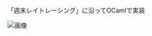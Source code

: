 「週末レイトレーシング」に沿ってOCamlで実装

![画像](https://github.com/mrkuc/ocaml_weekly_raytracer/blob/master/output.png?raw=true)
